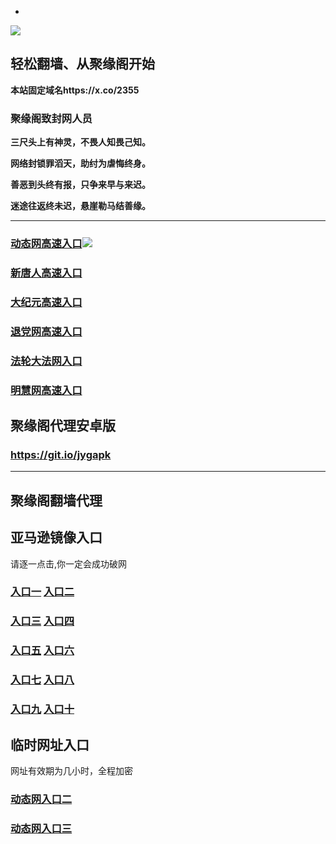 * 
![](https://raw.githubusercontent.com/hao369/a/master/j.jpg)



## 轻松翻墙、从聚缘阁开始

**本站固定域名https://x.co/2355**

### 聚缘阁致封网人员

**三尺头上有神灵，不畏人知畏己知。**

**网络封锁罪滔天，助纣为虐悔终身。**

**善恶到头终有报，只争来早与来迟。**

**迷途往返终未迟，悬崖勒马结善缘。**

***


### [动态网高速入口](https://943uiktbie.execute-api.us-east-2.amazonaws.com/158477lo-87/?id=2)![](https://raw.githubusercontent.com/hao369/a/master/jygdl.gif)

### [新唐人高速入口](https://943uiktbie.execute-api.us-east-2.amazonaws.com/158477lo-87/?id=5)

### [大纪元高速入口](https://943uiktbie.execute-api.us-east-2.amazonaws.com/158477lo-87/?id=7)

### [退党网高速入口](https://943uiktbie.execute-api.us-east-2.amazonaws.com/158477lo-87/?id=8)

### [法轮大法网入口](https://943uiktbie.execute-api.us-east-2.amazonaws.com/158477lo-87/?id=15)

### [明慧网高速入口](https://943uiktbie.execute-api.us-east-2.amazonaws.com/158477lo-87/?id=3)




##  聚缘阁代理安卓版

### https://git.io/jygapk


***


## 聚缘阁翻墙代理 


## 亚马逊镜像入口 

请逐一点击,你一定会成功破网

### **[入口一](http://x.co/2244)** **[入口二](http://x.co/3824)**


### **[入口三](https://s3.eu-central-1.amazonaws.com/jyg3/index.html)**  **[入口四](https://s3-ap-southeast-1.amazonaws.com/jyg4/index.html)**

### **[入口五](https://s3.ap-south-1.amazonaws.com/jyg5/index.html)**  **[入口六](https://s3-us-west-1.amazonaws.com/jyg6/index.html)**


###  **[入口七](https://s3-us-west-2.amazonaws.com/jyg7/index.html)**  **[入口八](https://s3-eu-west-1.amazonaws.com/jyg8/index.html)**


###  **[入口九](https://s3-ap-northeast-1.amazonaws.com/jyg9/index.html)**  **[入口十](https://s3.amazonaws.com/dtw/index.html)**



## 临时网址入口 

网址有效期为几小时，全程加密

### [动态网入口二](https://x.co/ddg)

### [动态网入口三](https://x.co/ddf)




